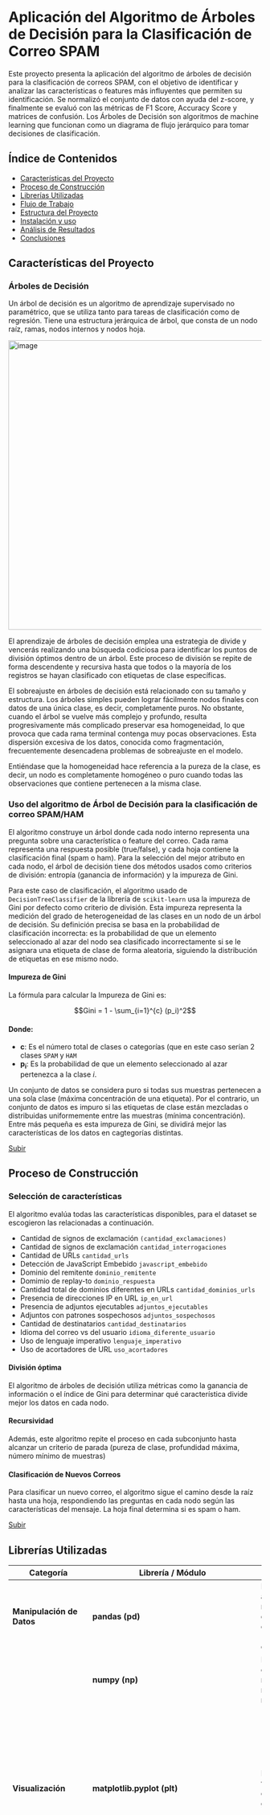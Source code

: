 <a ide="top"></a>
# Aplicación del Algoritmo de Árboles de Decisión para la Clasificación de Correo SPAM

Este proyecto presenta la aplicación del algoritmo de árboles de decisión para la clasificación de correos SPAM, con el objetivo de identificar y analizar las características o features más influyentes que permiten su identificación. Se normalizó el conjunto de datos con ayuda del z-score, y finalmente se evaluó con las métricas de F1 Score, Accuracy Score y matrices de confusión. Los Árboles de Decisión son algoritmos de machine learning que funcionan como un diagrama de flujo jerárquico para tomar decisiones de clasificación.

## Índice de Contenidos
* [Características del Proyecto](#características-del-proyecto)
* [Proceso de Construcción](#proceso-de-construcción)
* [Librerías Utilizadas](#librerías-utilizadas)
* [Flujo de Trabajo](#flujo-de-trabajo)
* [Estructura del Proyecto](#estructura-del-proyecto)
* [Instalación y uso](#instalación-y-uso)
* [Análisis de Resultados](#análisis-de-resultados)
* [Conclusiones](#conclusiones)

<a name="Características del Proyecto"></a>
## Características del Proyecto

### Árboles de Decisión
Un árbol de decisión es un algoritmo de aprendizaje supervisado no paramétrico, que se utiliza tanto para tareas de clasificación como de regresión. Tiene una estructura jerárquica de árbol, que consta de un nodo raíz, ramas, nodos internos y nodos hoja.  

<img width="1024" height="576" alt="image" src="https://github.com/user-attachments/assets/f0d4067d-634f-4297-9f47-119bfb800f4d" />

El aprendizaje de árboles de decisión emplea una estrategia de divide y vencerás realizando una búsqueda codiciosa para identificar los puntos de división óptimos dentro de un árbol. Este proceso de división se repite de forma descendente y recursiva hasta que todos o la mayoría de los registros se hayan clasificado con etiquetas de clase específicas.

El sobreajuste en árboles de decisión está relacionado con su tamaño y estructura. Los árboles simples pueden lograr fácilmente nodos finales con datos de una única clase, es decir, completamente puros. No obstante, cuando el árbol se vuelve más complejo y profundo, resulta progresivamente más complicado preservar esa homogeneidad, lo que provoca que cada rama terminal contenga muy pocas observaciones. Esta dispersión excesiva de los datos, conocida como fragmentación, frecuentemente desencadena problemas de sobreajuste en el modelo.

Entiéndase que la homogeneidad hace referencia a la pureza de la clase, es decir, un nodo es completamente homogéneo o puro cuando todas las observaciones que contiene pertenecen a la misma clase. 

### Uso del algoritmo de Árbol de Decisión para la clasificación de correo SPAM/HAM

El algoritmo construye un árbol donde cada nodo interno representa una pregunta sobre una característica o feature del correo. Cada rama representa una respuesta posible (true/false), y cada hoja contiene la clasificación final (spam o ham). Para la selección del mejor atributo en cada nodo, el árbol de decisión tiene dos métodos usados como criterios de división: entropía (ganancia de información) y la impureza de Gini. 

Para este caso de clasificación, el algoritmo usado de `DecisionTreeClassifier` de la librería de `scikit-learn` usa la impureza de Gini por defecto como criterio de división. Esta impureza representa la medición del grado de heterogeneidad de las clases en un nodo de un árbol de decisión. Su definición precisa se basa en la probabilidad de clasificación incorrecta: es la probabilidad de que un elemento seleccionado al azar del nodo sea clasificado incorrectamente si se le asignara una etiqueta de clase de forma aleatoria, siguiendo la distribución de etiquetas en ese mismo nodo.


#### Impureza de Gini

La fórmula para calcular la Impureza de Gini es:

$$Gini = 1 - \sum_{i=1}^{c} (p_i)^2$$

#### Donde:

- **c**: Es el número total de clases o categorías (que en este caso serían 2 clases `SPAM` y `HAM`
- **p<sub>i</sub>**: Es la probabilidad de que un elemento seleccionado al azar pertenezca a la clase *i*.


Un conjunto de datos se considera puro si todas sus muestras pertenecen a una sola clase (máxima concentración de una etiqueta). Por el contrario, un conjunto de datos es impuro si las etiquetas de clase están mezcladas o distribuidas uniformemente entre las muestras (mínima concentración). Entre más pequeña es esta impureza de Gini, se dividirá mejor las características de los datos en cagtegorías distintas.  

[Subir](#aplicación-del-algoritmo-de-árboles-de-decisión-para-la-clasificación-de-correo-spam)

<a name="Proceso de Construcción"></a>
## Proceso de Construcción

### Selección de características 
El algoritmo evalúa todas las características disponibles, para el dataset se escogieron las relacionadas a continuación.

- Cantidad de signos de exclamación `(cantidad_exclamaciones)`	
- Cantidad de signos de exclamación `cantidad_interrogaciones`
- Cantidad de URLs `cantidad_urls`
- Detección de JavaScript Embebido `javascript_embebido`
- Dominio del remitente `dominio_remitente`
- Domimio de replay-to `dominio_respuesta`
- Cantidad total de dominios diferentes en URLs `cantidad_dominios_urls`
- Presencia de direcciones IP en URL `ip_en_url`
- Presencia de adjuntos ejecutables `adjuntos_ejecutables`
- Adjuntos con patrones sospechosos `adjuntos_sospechosos`
- Cantidad de destinatarios `cantidad_destinatarios`
- Idioma del correo vs del usuario `idioma_diferente_usuario`
- Uso de lenguaje imperativo `lenguaje_imperativo`
- Uso de acortadores de URL `uso_acortadores`

#### División óptima
El algoritmo de árboles de decisión utiliza métricas como la ganancia de información o el índice de Gini para determinar qué característica divide mejor los datos en cada nodo.

#### Recursividad
Además, este algoritmo repite el proceso en cada subconjunto hasta alcanzar un criterio de parada (pureza de clase, profundidad máxima, número mínimo de muestras)

#### Clasificación de Nuevos Correos
Para clasificar un nuevo correo, el algoritmo sigue el camino desde la raíz hasta una hoja, respondiendo las preguntas en cada nodo según las características del mensaje. La hoja final determina si es spam o ham. 

[Subir](#aplicación-del-algoritmo-de-árboles-de-decisión-para-la-clasificación-de-correo-spam) 

<a name="Librerías Utilizadas"></a>
## Librerías Utilizadas

| Categoría | Librería / Módulo | Descripción | Uso en el código |
|-----------|-------------------|-------------|------------------|
| **Manipulación de Datos** | **pandas (pd)** | Librería para análisis y manipulación de datos estructurados (tablas, series, etc.). | Manejo de datasets en estructuras `DataFrame` y `Series`. |
| | **numpy (np)** | Librería para operaciones numéricas y manejo de arreglos multidimensionales. | Operaciones matemáticas y soporte para estructuras de datos. |
| **Visualización** | **matplotlib.pyplot (plt)** | Librería para visualización y creación de gráficos estáticos. | Gráficos como histogramas, curvas y visualizaciones de datos. Esta librería ayuda en el control de la presentación de los gráficos (títulos, leyendas, grids, límites de ejes y configuración de la figura) además de su renderización. |
| | **seaborn (sns)** | Librería basada en matplotlib para visualización estadística avanzada, su uso es recomendado con la librería matplotlib es sugerida en la documentación oficial de seaborn y múltiples tutoriales de Scikit-learn. | Creación de gráficos con mejor estética, como mapas de calor y distribuciones. Se usa esta librería en conjunto con matplotlib ya que aplica automáticamente temas visuales modernos, provee colores, fuentes y estilos más atractivos sin configuración adicional ya que Matplotlib requiere de más código para lograr esto mismo. No se está reemplanzando seaborn por matplotlib, simplemente se está generandop objetos de matplotlib internamente. Seaborn se encarga de cálculos estadísticos más complejos (boxplots).|
| **Modelado y Validación** | **sklearn.model_selection.train_test_split** | Función para dividir el dataset en conjuntos de entrenamiento y prueba. | Separación de datos en `train` y `test`. |
| | **sklearn.model_selection.StratifiedKFold** | Método de validación cruzada que mantiene la proporción de clases. | Partición de datos balanceada en entrenamiento y validación. |
| | **sklearn.model_selection.cross_val_score** | Función para evaluar modelos mediante validación cruzada. | Evaluación del desempeño del modelo en distintas particiones. |
| | **sklearn.tree.DecisionTreeClassifier** | Algoritmo de clasificación basado en árboles de decisión. | Creación y entrenamiento del modelo de clasificación. |
| | **sklearn.tree.plot_tree** | Función para visualizar árboles de decisión entrenados. | Visualización gráfica del árbol entrenado. |
| **Métricas de Evaluación** | **sklearn.metrics.accuracy_score** | Métrica que mide la proporción de predicciones correctas. | Evaluación de precisión del modelo. |
| | **sklearn.metrics.f1_score** | Métrica que combina precisión y recall en un solo valor. | Evaluación balanceada del modelo. |
| | **sklearn.metrics.precision_score** | Métrica que mide la proporción de verdaderos positivos entre las predicciones positivas. | Evaluación de precisión de las predicciones positivas. |
| | **sklearn.metrics.recall_score** | Métrica que mide la proporción de verdaderos positivos detectados. | Evaluación de la sensibilidad del modelo. |
| | **sklearn.metrics.confusion_matrix** | Matriz que muestra la relación entre predicciones y valores reales. | Análisis de errores de clasificación. |
| | **sklearn.metrics.classification_report** | Reporte con métricas principales (precision, recall, f1, support). | Resumen detallado del desempeño del modelo. |
| | **sklearn.metrics.roc_auc_score** | Métrica basada en el área bajo la curva ROC. | Evaluación del rendimiento del modelo en clasificación binaria. |
| **Preprocesamiento** | **sklearn.preprocessing.StandardScaler** | Escalador para normalizar características con media 0 y varianza 1. | Normalización de datos antes de entrenar modelos. |
| | **sklearn.pipeline.make_pipeline** | Función para encadenar pasos de preprocesamiento y modelado. | Creación de pipelines con escalado y modelo de clasificación. |
| **Aleatoriedad y Simulación** | **random** | Módulo estándar de Python para generar números pseudoaleatorios. | Selección aleatoria, generación de números aleatorios y control de experimentos reproducibles. |  

[Subir](#aplicación-del-algoritmo-de-árboles-de-decisión-para-la-clasificación-de-correo-spam)  

<a name="item4"></a>
## Estructura del Proyecto
* **`data/`**: Carpeta que contiene el conjunto de datos (`.csv`) utilizado.
* **`Arbol_Decision_SPAM-HAM.ipynb`**: Notebook de Google Colab con todo el código fuente, desde la carga de datos hasta la evaluación final.
* **`requirements.txt`**: Archivo que lista todas las dependencias de Python para una fácil instalación del entorno.
* **`README.md`**: Documentación del proyecto.

---  
[Subir](#aplicación-del-algoritmo-de-árboles-de-decisión-para-la-clasificación-de-correo-spam) 

<a name="Instalación y uso"></a>
## Instalación y uso

Para replicar este proyecto en su entorno local, siga estos pasos:  

1.  **Clone el repositorio:**
    ```bash
    git clone https://github.com/vans13/Machine_learning/tree/42da87acb42872a93a37eeba48a231b610e9ae80/Tree_decision_HAM-SPAM
    cd Tree_decision_HAM-SPAM
    ```

2.  **Cree un entorno virtual (recomendado):**
    ```bash
    python -m venv venv
    source venv/bin/activate  # En Windows: venv\Scripts\activate
    ```

3.  **Instale las dependencias:**
    ```bash
    pip install -r requirements.txt
    ```

4.  **O ejecute el Notebook:**
    Abre el archivo `Arbol_Decision_SPAM-HAM.ipynb` en Jupyter Notebook, JupyterLab o Google Colab para ver y ejecutar el análisis.

[Subir](#aplicación-del-algoritmo-de-árboles-de-decisión-para-la-clasificación-de-correo-spam)   
<a name="Flujo de Trabajo"></a>
## Flujo de Trabajo 

La aplicación del modelo de  árbol de decisión en este caso se realizó con el siguiente flujo de trabajo, con el objetivo de realizar un análisis profundo de su implementación, la selección de las características y la evaluación de la estabilidad del modelo con una división de datos aleatoria. 

### Carga y preprocesamiento de datos.

Cabe aclarar que el dataset usado es el mismo  generado para la primera entrega de esta asignatura (features para la calcificación de SPAM/HAM), a partir de este se realizó: 

Lectura de datos: cargue del archivo dataset en formato .csv. 
Limpieza de datos y preparación: Las columnas `dominio_remitente` y `dominio_respuesta` se consolidaron en una única característica booleana (`dominio_coincide`). Esta nueva característica captura si los dominios coinciden (valor 1) o no (valor 0), eliminando las columnas originales para evitar la redundancia.
Separación de Variable: se realiza una división del conjunto de datos en una matriz de características X (features) y un vector objetivo y (target).

### Estandarización de los datos

En este apartado se tendrá en cuenta una situación respecto a la estandarización, si bien esta es necesaria para el entrenamiento efectivo de un modelo de ML, existe una particularidad con los árboles de decisión. Los modelos que aplican árboles de decisión son “inmunes”  a la escala de las características. Para corroborar esta situación se realizó una división de los datos para entrenar: un conjunto de datos sin estandarizar (originales) y un conjunto de datos estandarizados (StandardScaler). 

Al comparar sus métricas (específicamente el F1-Score), el código demuestra que la diferencia de rendimiento es insignificante. Esta justificación permite omitir el paso de optimizando así el uso de recursos computacionales sin dejar de lado el rendimiento.

### Agrupamiento de features y entrenamiento

Para el entrenamiento del modelo se tuvo en cuenta la siguiente distribución de features:


| Grupo      | Descripción        |
 |-----------------|--------------------|
 | all | Utiliza todas las características              disponibles como línea base para el rendimiento.  |
 | high_correlation | Incluye únicamente las características con la correlación más fuerte con la variable objetivo. |
 | without_noise | Excluye las características con una correlación muy baja, consideradas como "ruido". |
 | balanced | Un conjunto curado que combina características con correlación moderada y alta para un rendimiento óptimo. |

Para cada uno de estos grupos, se ejecutan dos modos de evaluación con 125 iteraciones cada uno, sumando un total de **1000** entrenamientos:

**Con semillas aleatorias:** Se realizaron 500 entrenamientos (125 por cada grupo de características). En cada una de estas iteraciones, los datos se dividen en conjuntos de entrenamiento y prueba usando una semilla (random_state) completamente aleatoria. Esto busca medir la estabilidad y la distribución del rendimiento del modelo para cada grupo de características cuando se enfrenta a diferentes subdivisiones de datos. Esto revela qué tan sensible es cada configuración a la variabilidad del muestreo.

**Con semillas fijas:** Se realizaron otros 500 entrenamientos. Sin embargo, en este modo, se genera una lista predefinida de 125 semillas. La iteración i del grupo all utiliza la misma semilla (y por lo tanto, la misma división de datos) que la iteración i de los otros tres grupos. Al eliminar la variabilidad de la división de datos entre los grupos, se puede realizar una comparación directa y justa para determinar qué conjunto de características tiene mejor rendimiento.

Finalmente se realiza una última prueba modificando los porcentajes de distribución del dataset entre entrenamiento y pruebas.

### Validación Cruzada K-fold-cross-validation

Después del entrenamiento, se implementó una evaluación final utilizando la Validación Cruzada Estratificada de K-Folds, con un valor de K=5. Esta validación actúa como una medida de referencia (benchmark) sólida y computacionalmente eficiente del rendimiento esperado del modelo. 

Esta validación permite comparar los resultados promedio del experimento iterativo (los 1000 entrenamientos) con un método de validación estándar de la industria. Si los resultados de ambos son consistentes, se refuerza la confianza en las conclusiones obtenidas.

Cabe aclarar que K-Fold Cross-Validation  no es el método principal de entrenamiento, sino una herramienta de validación complementaria y de confirmación. Su propósito es ofrecer una evaluación del rendimiento del modelo que es a la vez robusta, eficiente y menos susceptible a la aleatoriedad de una única división de datos.

A diferencia del método de división simple (hold-out) que se usa en las 1000 iteraciones, la validación cruzada utiliza cada punto de dato tanto para entrenamiento como para prueba, lo que conduce a una estimación del rendimiento más fiable.

El resultado final es un promedio de K evaluaciones, lo que lo hace mucho más estable y menos dependiente de la "suerte" de una división de datos particular.

Además, sirve como un punto de referencia sólido. Si el F1-Score promedio del modelo de 1000 ejecuciones para un grupo es de un valor cercano al 0.95, y el resultado de validación cruzada para ese mismo grupo es cercano a 0.95; es más seguro que ese es el verdadero rendimiento esperado del modelo.

### Visualización de resultados

Para cada grupo de características y cada modo, se calcularon estadísticas (media, desviación estándar, mínimo, máximo) para las métricas clave (F1-Score, Accuracy, etc.). Posterior a esto, se generaron diagramas de caja (boxplot) para comparar la distribución del rendimiento entre los grupos y gráficos de líneas (lineplot) para observar la progresión del rendimiento a lo largo de las 125 ejecuciones.

Por último se utilizó la matriz de confusión para evaluar el  rendimiento en predicciones específicas y la estructura del árbol de decisión (limitada a 5 niveles de profundidad) para interpretar su lógica interna.  

[Subir](#aplicación-del-algoritmo-de-árboles-de-decisión-para-la-clasificación-de-correo-spam)

<a name="Análisis de Resultados"></a>
## Análisis de Resultados

Ahora bien, después de ejecutado el script con las pruebas, se presenta el análisis que ofrece una evaluación del rendimiento del clasificador de Árbol de Decisión. La evaluación se fundamenta en los resultados obtenidos de los 1000 entrenamientos experimentales de entrenamiento basado en semilla y sin ella; además del entrenamiento por diferentes porcentajes de división del dataset. Este procedimiento permite explicar la factibilidad del modelo en cuanto a las modificaciones de su dataset y de su comportamiento en control base y sin este. A su vez, permite comprender el funcionamiento del modelo y el comportamiento de los Árboles de decisión en cuanto a su profundidad, reglas de decisión y complejidad cuando no se limita su aprendizaje.

Inicialmente se realizó la ejecución de dos series de 500 pruebas, cada una (modo aleatorio y reproducible) para los cuatro conjuntos de características definidos. Se utilizó las métricas de accuracy, F1-score, precision y recall. 



### Resultados del entrenamiento sin usar semilla (random):

<img width="1589" height="1145" alt="image" src="https://github.com/user-attachments/assets/0232f1f7-9bad-4d8b-9886-f3ada466c21f" />  

Para la visualización de los resultados de entrenamiento se optó por un gráfico de cajas y bigotes, ya que este permite contrastar en gran medida en qué rango se concentran los resultados de los entrenamientos además de proveer información visual para la identificación de outliers. Sin una semilla de reproducibilidad para los entrenamientos, se usará una fuente de aleatoriedad diferente, esto ayudará a determinar qué tan estable es el modelo frente al división de los datos.  Cabe resaltar que para la ejecución del entrenamiento se contemplaron 4 grupos de features, distribuidos de la siguiente manera: 

| Categoría        | Características                                                                 |
|------------------|---------------------------------------------------------------------------------|
| high_correlation | cantidad_exclamaciones, cantidad_urls, javascript_embebido, adjuntos_ejecutables, adjuntos_sospechosos, lenguaje_imperativo |
| without_noise    | cantidad_interrogaciones, cantidad_dominios_urls, dominio_coincide              |
| balanced         | cantidad_urls, lenguaje_imperativo, adjuntos_sospechosos, javascript_embebido, adjuntos_ejecutables, cantidad_exclamaciones, cantidad_destinatarios, ip_en_url, idioma_diferente_usuario |
| all              | cantidad_exclamaciones, cantidad_urls, javascript_embebido, adjuntos_ejecutables, adjuntos_sospechosos, lenguaje_imperativo, cantidad_interrogaciones, cantidad_dominios_urls, dominio_coincide, cantidad_destinatarios, ip_en_url, idioma_diferente_usuario |

Al comparar el rendimiento del modelo, se observa como este es sensible a la selección de características. El grupo de características sin ruido (without_noise) evidencia mejores y más estables resultados con muy poca variación, caso contrario como se muestra en el grupo de alta correlación (high_correlation), donde la concentración de los datos se muestra muy por debajo de los demás grupos (0.90) con una alta variación en los resultados en cada una de las 125 ejecuciones. 

Los grupos con todas las características y el grupo balanceado muestran un buen desempeño en general con distribuciones pequeñas en la mayoría de las métricas, juntos comparten una estabilidad similar, pero aún así se mantienen por debajo del desempeño del grupo sin ruido. 

<img width="1246" height="630" alt="image" src="https://github.com/user-attachments/assets/a0b03a2d-a71e-4518-98cb-4a4a5b057f81" />  

En esta gráfica se observa la evaluación de F1-Score del modelo por cada uno de los entrenamientos. Para el grupo de features sin ruido, se puede evidenciar el mejor rendimiento promedio a lo largo de los entrenamientos y menor fluctuación con métricas que se mantienen entre el 0.96 y 0.99, a diferencia del grupo de features con alta correlación, donde se obtuvo puntuaciones por debajo del 0.92 en comparación a los demás grupos, con picos y valles muy pronunciados, mostrando una alta inestabilidad signo de un rendimiento bajo por cada ejecución. 

<img width="1246" height="630" alt="image" src="https://github.com/user-attachments/assets/ef9bea80-2646-4786-ade3-bbb58cd18842" />  

Para la evaluación de la exactitud del modelo a lo largo de cada entrenamiento, también se denota como el grupo de alta correlación tiene una exactitud significativamente más baja e inestable a comparación de los demás grupos, caso contrario como se muestra en el grupo si ruido, donde su exactitud es consistente a lo largo de los entrenamientos. 

En cuanto al grupo con todas las características y el grupo balanceado, si bien se asemejan en su exactitud, se mantienen por debajo del grupo sin ruido de manera pronunciada. 

En este caso, el grupo sin ruido se consolida como el mejor y más estable grupo para el entrenamiento de este modelo de clasificación de SPAM, evidenciando en cada una de las métricas, valores consistentes que se mantienen en un rango de valores más estrecho con presencia muy baja de valores atípicos extremos. 


### Resultados del entrenamiento usando semilla

<img width="1589" height="1145" alt="image" src="https://github.com/user-attachments/assets/ed321cb0-ba49-4faa-b039-156b4c2d5177" />  

A comparación de las métricas anteriormente evaluadas sin semilla, se puede evidenciar cambios muy pequeños en cuanto a los valores presentados. Sin embargo, hay una pequeña connotación con el grupo de alta correlación, donde se puede evidenciar la presencia de más valores atípicos (outliers) a comparación de la prueba anterior con entrenamientos sin semilla. 

Esta particularidad demuestra claramente la inestabilidad y falta de robustez del grupo con alta correlación, con una alta variabilidad en sus resultados, indicando una posible redundancia en la información que se le presenta, dificultando el proceso de decisión del modelo. 

<img width="1246" height="630" alt="image" src="https://github.com/user-attachments/assets/0f59289d-677f-4a0b-9d31-9ed53237b1b0" />  

El análisis del F1-Score a lo largo de las ejecuciones de entrenamiento revela una notable convergencia en el rendimiento para tres de los cuatro grupos de características evaluados: ‘all’, ‘without_noise’ y ‘balanced’. Estos grupos demuestran una alta estabilidad, manteniendo un F1-Score consistentemente superior a 0.94, lo que sugiere una alta sensibilidad del modelo a la calidad y selección de las características.
Un fenómeno destacable ocurre entre las ejecuciones 80 y 100, donde estos tres grupos experimentan una caída simultánea en su rendimiento. En agudo contraste, el grupo ‘high_correlation’ alcanza uno de sus picos de rendimiento en este mismo intervalo, evidenciando un comportamiento inverso. Esta dinámica podría indicar que las características de baja correlación y el "ruido" (excluidas en el grupo high_correlation) juegan un papel crucial en la regularización del modelo, aportando robustez y mitigando la volatilidad ante variaciones en los datos de entrenamiento.

<img width="1246" height="630" alt="image" src="https://github.com/user-attachments/assets/9a415ad6-f092-41da-95b2-43b280c7a81c" />  

El modelo alcanza una Exactitud (Accuracy) general del 97%, lo que indica que clasificó correctamente la gran mayoría de los correos en el conjunto de prueba. Sin embargo, esta métrica por sí sola puede ser engañosa, especialmente si las clases no están balanceadas. Al analizar el F1-Score, observamos una visión más detallada: mientras la clase HAM obtiene un robusto 0.98, la clase SPAM alcanza 0.93. Este valor refleja el balance que hace el modelo entre no marcar correos legítimos como spam (Precisión) y su capacidad para detectar el spam real (Recall), ofreciendo una evaluación más completa de su rendimiento.

Es fundamental destacar que, aunque cada ejecución utiliza una semilla aleatoria (random_state) para la división de datos, esta semilla es consistente a través de los cuatro grupos de características en cada iteración. Esta metodología garantiza una comparación directa y equitativa del rendimiento de los modelos, aislando el efecto de la selección de características como única variable.

## Visualizaciones de los modelos más representativos
A continuación, se presenta un análisis comparativo basado en la matriz de confusión para ilustrar la diferencia de rendimiento. Para ello, se examinan los dos casos más extremos: la mejor ejecución del grupo con mayor desempeño (without_noise) y la mejor ejecución del grupo con el rendimiento más bajo (high_correlation). Este contraste permite visualizar no solo el rendimiento global, sino también la naturaleza de los errores cometidos por cada modelo.

### Modelo para el grupo con features con alta correlación:

<img width="674" height="553" alt="image" src="https://github.com/user-attachments/assets/62e5fbb6-e10f-4e48-aec5-2898733aa3f2" />  


Esta matriz revela el rendimiento del modelo entrenado únicamente con el subconjunto de características de alta correlación. A diferencia del modelo de alto rendimiento, los errores aquí son considerablemente más altos. El rendimiento de este modelo es notablemente inferior, y los errores nos dicen por qué:

- Alto número de Falsos Positivos (45): El modelo clasificó incorrectamente 52 correos legítimos (HAM) como si fueran SPAM. Este es un error crítico para la captura de datos fiables, que en un entorno real se puede presentar para problemas costosos. Este número es más de 3 veces superior al del modelo de mejor rendimiento, que solo tuvo 14 errores de este tipo.

- Alto número de Falsos Negativos (94): El modelo dejó pasar bastantes correos SPAM, lo que sugiere que no es capaz de identificarlos por su poco aprendizaje. Este fallo en la detección es el problema central que un filtro de spam debe resolver. La cifra es más del triple de los 29 Falsos Negativos que tuvo el modelo superior.

El elevado número de ambos tipos de error confirma por qué este modelo es el de peor desempeño. Al limitarse a las características con la correlación más obvia, el modelo pierde los matices necesarios para manejar los casos más difíciles. Como resultado, es mucho menos fiable, ya que comete un exceso de errores al clasificar tanto los correos legítimos como el spam.

### Modelo para grupo de features sin ruido

<img width="661" height="553" alt="image" src="https://github.com/user-attachments/assets/85b73fb8-6688-4568-b5ac-e96c7981ae42" />  
  

Esta matriz corresponde al modelo de mejor rendimiento. Los resultados confirman visualmente la alta precisión y F1-Score observados previamente, destacando un número de errores notablemente bajo. El rendimiento de este modelo es excelente y se considera altamente fiable por las siguientes razones:

Mínima Cantidad de Falsos Positivos (14): El modelo solo clasificó incorrectamente pocos correos legítimos (HAM) como SPAM. Este es un número excepcionalmente bajo, lo que se traduce en fallos que se pueden aceptar para un beneficio mayor.

Baja Tasa de Falsos Negativos (29): Los pocos errores que se pasaron en este filtro demuestran la buena capacidad para poder generalizar. Esto demuestra una alta capacidad de detección y una protección muy eficaz contra el correo no deseado.

Este rendimiento superior demuestra el valor de una selección de características inteligente. Al eliminar las características "ruidosas" que podían confundir al algoritmo, el modelo es capaz de aprender patrones más claros y robustos. El resultado es un clasificador mucho más preciso que comete significativamente menos errores, protegiendo al usuario tanto de perder correos importantes como de recibir spam.

### Análisis de los Árboles de Decisión
A continuación, se presenta el análisis de la estructura interna de los modelos. Para una mejor comprensión, se recomienda visualizar los archivos .png correspondientes en el repositorio. Este formato gráfico es ideal para explorar interactivamente el árbol, permitiendo hacer zoom para examinar en detalle las condiciones de cada nodo y entender el flujo lógico que sigue el modelo para llegar a una predicción.

#### Árbol de alta correlación
Este árbol es un excelente caso de estudio sobre por qué un modelo complejo no es necesariamente un modelo preciso.
El árbol alcanza una profundidad considerable de 14 niveles. Su nodo raíz (la primera decisión) se basa en la característica cantidad de urls. Sin embargo, este nodo inicial ya muestra una señal de dificultad: su Impureza Gini es de 0.465, un valor alto que indica que las clases SPAM y HAM están muy mezcladas en el punto de partida. Esto obliga al modelo a crear muchas más ramas para intentar separarlas.  

En este punto, es importante interpretar los colores de los nodos que se presentan, pues los nodos azules indican una predicción mayoritaria en ese punto es HAM; por otro lado, los nodos naranjas reflejan la predicción de HAM. La intensidad del color demuestra la pureza, pues entre más oscuro mayor pureza, y viceversa.  

El problema de este modelo, es la baja calidad de información con la que se entrenó, pues está limitado a las características que tienen alta correlación con la salida deseada, por lo que el árbol carece de las variables necesarias para crear reglas de separación claras y efectivas. Esto forzó al modelo a crear una estructura laberíntica y poco proporcionada, pues se denota una coloración mayoritaria azul en todo el sector derecho y centro; mientras que en la izquierda por exclusión y descarte se encuentran las reglas para hallar el HAM (naranja) por lo que demuestra la poca capacidad de detectar SPAM en los casos anteriormente separados.

#### Árbol de grupo sin ruido
El árbol de decisión del grupo without_noise representa un modelo de clasificación altamente eficaz. Su punto de partida o nodo raíz utiliza la característica, al igual que con el grupo anterior, cantidad_de_urls, una pregunta inicial muy poderosa para discriminar el SPAM. A diferencia de otros modelos, su estructura, aunque profunda y compleja, es sumamente eficiente, logrando crear nodos de alta pureza en los 18 niveles que posee. Esto significa que sus reglas internas separan con gran confianza y rapidez los correos legítimos de los que no lo son, lo cual se refleja visualmente en los colores intensos de sus hojas.  

La principal ventaja de este árbol es su alta precisión y robustez, resultado de utilizar un conjunto rico y variado de características informativas. Esto le permite identificar múltiples patrones de SPAM con un bajo margen de error. Sin embargo, su mayor desventaja es el riesgo de sobreajuste (overfitting). Un árbol tan detallado podría estar "memorizando" el ruido de los datos de entrenamiento en lugar de aprender reglas generales, lo que podría afectar su rendimiento ante datos completamente nuevos.  

El éxito de este modelo valida una máxima en el aprendizaje automático: la calidad de las características es fundamental. Al eliminar las variables "ruidosas", el algoritmo pudo concentrarse en las señales predictivas más fuertes y claras. Esta curación de los datos de entrada permitió al árbol construir una estructura lógica y eficiente, explicando directamente por qué este modelo logró una precisión tan alta y unos índices de error tan bajos en las pruebas.  



### Cross Validation Results


| group             | f1_mean  | f1_std   | accuracy_mean | accuracy_std |
| :---------------- | :------- | :------- | :------------ | :----------- |
| without_noise     | 0.975190 | 0.004965 | 0.9690        | 0.005727     |
| all               | 0.963446 | 0.006691 | 0.9496        | 0.008593     |
| balanced          | 0.961029 | 0.004085 | 0.9512        | 0.005636     |
| high_correlation  | 0.891775 | 0.003287 | 0.8684        | 0.005426     |



### Análisis de la variación de los entrenamientos

Al segmentar el conjunto de entrenamiento y test en diferentes porcentajes se busca que modelo es más robusto y eficiente con los datos que se le presentan en diferentes grupos. En este caso, se evaluaron los dos modelos más representativos, el modelo con un rendimiento inferior y el modelo con un rendimiento superior. 

Grupo con features con alta correlación

| Test Size | mean F1-Score | mean Z-score|
|-------------|------------|-------------|
| 15%       | 0.8934   | 0.6174   |
| 20%       | 0.8912   | 0.6041   |
| 25%       | 0.8910   | 0.6039   |
| 30%       | 0.8900   | 0.6031   |
| 35%       | 0.8895   | 0.6042   |

<img width="1014" height="653" alt="image" src="https://github.com/user-attachments/assets/6bbef01c-dc0f-4ce7-8021-7fe4ef0a3323" />  

<img width="1022" height="653" alt="image" src="https://github.com/user-attachments/assets/e5132ec4-febb-4cf6-ad69-3e4252ec6527" />  

Para este caso, el grupo con features con alta correlación demostró ser el modelo más limitado, con un f1-score significativamente inferior, por debajo de los 0.90. Se puede denotar como apenas cambia el rendimiento del modelo respecto a la reducción de los porcentajes del test. El presentarle más datos no ayudó significativamente, ya que eran redundantes y no ofrecían novedad en la información, esto demuestra una baja calidad de las características, entorpeciendo al modelo en la toma de decisiones para la clasificación.   


Grupo de features sin ruido

| Test Size | mean F1-Score | mean Z-score|
|-------------|------------|-------------|
| 15%       | 0.9775   | 0.7163   |
| 20%       | 0.9773   | 0.7166   |
| 25%       | 0.9749   | 0.7129   |
| 30%       | 0.9726   | 0.7095   |
| 35%       | 0.9713   | 0.7062   |


<img width="1022" height="653" alt="image" src="https://github.com/user-attachments/assets/8dc782c9-80b8-4af7-9037-9c250a180087" />  

<img width="1023" height="653" alt="image" src="https://github.com/user-attachments/assets/943a353a-e310-49bb-8269-4ce8aa725517" />  

Por otro lado, en el grupo de características sin ruido, demostró un rendimiento significativamente alto, manteniéndose por encima de 0.97. A medida que se aumenta o disminuye el porcentaje del tamaño del conjunto de entrenamiento y test, su variación es ligera, lo que se esperaría al ajustar el tamaño del conjunto de datos en un entrenamiento normal. Este comportamiento demuestra que el modelo es robusto, si bien depende de los datos, no depende de forma crítica de ellos, llegando a generalizar incluso con un 65% de datos de entrenamiento, aprovechando sustancialmente la información de los datos. Una vez más, se confirma que la mejor elección para el modelo fue la selección del grupo de características sin ruido.  
[Subir](#aplicación-del-algoritmo-de-árboles-de-decisión-para-la-clasificación-de-correo-spam)

<a name="Conclusiones"></a>
## Conclusiones

Para la aplicación de este modelo de árboles de decisión, la estandarización de datos puede omitirse debido a una razón en específico: los árboles de decisión funcionan a partir de la creación de reglas basadas en umbrales, más no en la magnitud o distancia entre los puntos de datos. Para un modelo de árbol de decisión, el algoritmo examina cada una de las características predictoras disponibles y, para cada una, evalúa todos los posibles puntos de corte o umbrales que podrían usarse para dividir los datos, de esta forma con estandarización o sin estandarización el algoritmo establecerá los mismo umbrales sin afectar de forma significativa el resultado. 

Por otro lado, la agrupación de features en distintos grupos permitió validar el rendimiento del modelo bajo diferentes escenarios, donde se demostró que la mejor adaptación de las features para el modelo fue el grupo sin ruido, producto del análisis de los primeros ejercicios donde las características con correlación cercana a 0 se excluyeron del grupo de features. Este enfoque no solo alcanzó los niveles más altos de rendimiento en todas las métricas evaluadas (accuracy, precisión, recall y F1-Score) sino que también produjo el modelo más estable y consistente a lo largo de múltiples ejecuciones. 

Sumado a esto, el uso de features con alta correlación resultó en un rendimiento significativamente inferior, con una alta inestabilidad del modelo tal como se demostró en las gráficas, donde se evidencia una alta variación de los resultados con presencia de valores atípicos  respecto a los demás grupos. Si bien estas features presentaban una alta correlación, sus resultados fueron indicativos de una mala calidad de los datos presentados al modelo, dificultando la toma de decisión del mismo, donde una característica con una correlación similar a la otra derivó en la redundancia de los datos. 

También, se pudo evidenciar que a partir de la aplicación de este modelo si bien la presencia de las semillas ayudan en el proceso de reproducibilidad, su ausencia permite evaluar la estabilidad y robustez de este, permitiendo observar la distribución de los datos a lo largo de los entrenamientos. Para este caso se estableció un total de 500 entrenamientos, 125 por cada grupo, permitiendo la captura de más información en cuanto al rendimiento del modelo con una representación más precisa de su estabilidad, tal como se evidenció en las gráficas de cajas y bigotes. Gracias a esta distribución en los entrenamientos, se pudo identificar el modelo con un rendimiento inferior (alta correlación) y el modelo con un rendimiento superior (sin ruido). 

El poder predictivo de un árbol de decisión se basa en su capacidad para construir reglas eficientes, un proceso guiado por el coeficiente de Gini, el cual busca reducir la impureza de los datos en cada división para crear grupos cada vez más puros. Este estudio demostró que la eficacia de este mecanismo depende directamente de la calidad de las características: el conjunto sin ruido permitió que el Gini tomara decisiones claras y efectivas, resultando en un modelo robusto y preciso. En cambio, la información redundante del conjunto con alta correlación obstaculiza este proceso, forzando decisiones débiles que llevaron a un modelo inestable y de bajo rendimiento. En consecuencia, se concluye que la calidad del modelo final es un reflejo directo de qué tan bien las características de entrada permiten al coeficiente de Gini cumplir su función de crear orden a partir de los datos.

En cuanto la validación cruzada (cross-validation), demuestra que el modelo con mayor rendimiento fue el que se trabajó bajo el grupo de características sin ruido, confirmando lo demostrado en las gráficas de las métricas evaluadas. Con un promedio del rendimiento, el grupo sin ruido se posiciona con un alto  f1-score (0.975) y un alto accuracy (0.969), demostrando que la exclusión de características con ruido fue la estrategia más efectiva para el entrenamiento del modelo. Por otro lado los grupos con todas las features y el grupo balanceado si bien son cercanos en cuanto al promedio, su desviación estándar es significativamente alta sugiriendo que el modelo es ligeramente menos fiable. 

Para la división de datos en el conjunto de entrenamiento y test, se segmentan en diferentes porcentajes con el fin de validar el comportamiento del modelo (15%, 20%, 25%, 30% y 35% para el test size). A partir de estos porcentajes se evidenció una relación directa con las métricas de evaluación, a medida que se disminuye el tamaño del conjunto de entrenamiento, las métricas de rendimiento disminuyeron ligeramente. Sin embargo, para el modelo con el grupo sin ruido se pasó de un F1-Score de 0.9775 con un 85% de datos de entrenamiento a un F1-score de 0.9713 con un 65%, indicando una caída mínima demostrando que la división del conjunto de datos con esos porcentajes fueron adecuados y óptimos, lo cual garantiza una rica presentación de datos para el aprendizaje del modelo y su validación. 

[Subir](#aplicación-del-algoritmo-de-árboles-de-decisión-para-la-clasificación-de-correo-spam)
















